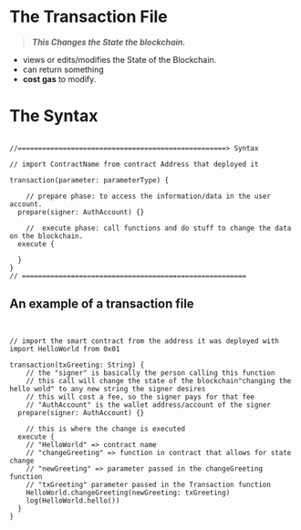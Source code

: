 # The Transaction File

> **_This Changes the State the blockchain._**

- views or edits/modifies the State of the Blockchain.
- can return something
- **cost gas** to modify.

# The Syntax

```cadence

//===================================================> Syntax

// import ContractName from contract Address that deployed it

transaction(parameter: parameterType) {

    // prepare phase: to access the information/data in the user account.
  prepare(signer: AuthAccount) {}

    //  execute phase: call functions and do stuff to change the data on the blockchain.
  execute {

  }
}
// =======================================================

```

## An example of a transaction file

```cadence


// import the smart contract from the address it was deployed with
import HelloWorld from 0x01

transaction(txGreeting: String) {
    // the "signer" is basically the person calling this function
    // this call will change the state of the blockchain"changing the hello wold" to any new string the signer desires
    // this will cost a fee, so the signer pays for that fee
    // "AuthAccount" is the wallet address/account of the signer
  prepare(signer: AuthAccount) {}

    // this is where the change is executed
  execute {
    // "HelloWorld" => contract name
    // "changeGreeting" => function in contract that allows for state change
    // "newGreeting" => parameter passed in the changeGreeting function
    // "txGreeting" parameter passed in the Transaction function
    HelloWorld.changeGreeting(newGreeting: txGreeting)
    log(HelloWorld.hello())
  }
}

```

